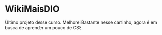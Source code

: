 # WikiMaisDIO
Último projeto desse curso. Melhorei Bastante nesse caminho, agora é em busca de aprender um pouco de CSS.
